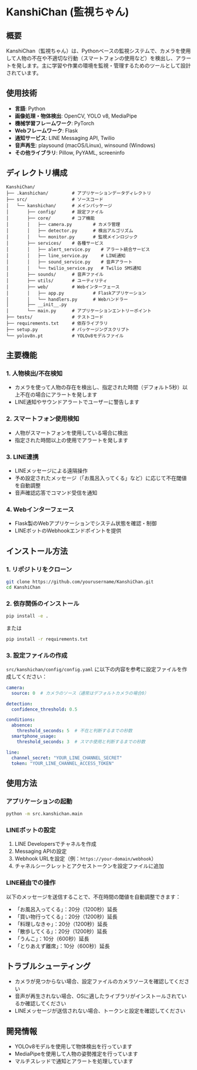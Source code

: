 # KanshiChan (監視ちゃん)

## 概要
KanshiChan（監視ちゃん）は、Pythonベースの監視システムで、カメラを使用して人物の不在や不適切な行動（スマートフォンの使用など）を検出し、アラートを発します。主に学習や作業の環境を監視・管理するためのツールとして設計されています。

## 使用技術
- **言語**: Python
- **画像処理・物体検出**: OpenCV, YOLO v8, MediaPipe
- **機械学習フレームワーク**: PyTorch
- **Webフレームワーク**: Flask
- **通知サービス**: LINE Messaging API, Twilio
- **音声再生**: playsound (macOS/Linux), winsound (Windows)
- **その他ライブラリ**: Pillow, PyYAML, screeninfo

## ディレクトリ構成
```
KanshiChan/
├── .kanshichan/         # アプリケーションデータディレクトリ
├── src/                 # ソースコード
│   └── kanshichan/      # メインパッケージ
│       ├── config/      # 設定ファイル
│       ├── core/        # コア機能
│       │   ├── camera.py        # カメラ管理
│       │   ├── detector.py      # 検出アルゴリズム
│       │   └── monitor.py       # 監視メインロジック
│       ├── services/    # 各種サービス
│       │   ├── alert_service.py    # アラート統合サービス
│       │   ├── line_service.py     # LINE通知
│       │   ├── sound_service.py    # 音声アラート
│       │   └── twilio_service.py   # Twilio SMS通知
│       ├── sounds/      # 音声ファイル
│       ├── utils/       # ユーティリティ
│       ├── web/         # Webインターフェース
│       │   ├── app.py           # Flaskアプリケーション
│       │   └── handlers.py      # Webハンドラー
│       ├── __init__.py
│       └── main.py      # アプリケーションエントリーポイント
├── tests/               # テストコード
├── requirements.txt     # 依存ライブラリ
├── setup.py             # パッケージングスクリプト
└── yolov8n.pt           # YOLOv8モデルファイル
```

## 主要機能
### 1. 人物検出/不在検知
- カメラを使って人物の存在を検出し、指定された時間（デフォルト5秒）以上不在の場合にアラートを発します
- LINE通知やサウンドアラートでユーザーに警告します

### 2. スマートフォン使用検知
- 人物がスマートフォンを使用している場合に検出
- 指定された時間以上の使用でアラートを発します

### 3. LINE連携
- LINEメッセージによる遠隔操作
- 予め設定されたメッセージ（「お風呂入ってくる」など）に応じて不在閾値を自動調整
- 音声確認応答でコマンド受信を通知

### 4. Webインターフェース
- Flask製のWebアプリケーションでシステム状態を確認・制御
- LINEボットのWebhookエンドポイントを提供

## インストール方法
### 1. リポジトリをクローン
```bash
git clone https://github.com/yourusername/KanshiChan.git
cd KanshiChan
```

### 2. 依存関係のインストール
```bash
pip install -e .
```
または
```bash
pip install -r requirements.txt
```

### 3. 設定ファイルの作成
`src/kanshichan/config/config.yaml` に以下の内容を参考に設定ファイルを作成してください：

```yaml
camera:
  source: 0  # カメラのソース（通常はデフォルトカメラの場合0）

detection:
  confidence_threshold: 0.5

conditions:
  absence:
    threshold_seconds: 5  # 不在と判断するまでの秒数
  smartphone_usage:
    threshold_seconds: 3  # スマホ使用と判断するまでの秒数

line:
  channel_secret: "YOUR_LINE_CHANNEL_SECRET"
  token: "YOUR_LINE_CHANNEL_ACCESS_TOKEN"
```

## 使用方法
### アプリケーションの起動
```bash
python -m src.kanshichan.main
```

### LINEボットの設定
1. LINE Developersでチャネルを作成
2. Messaging APIの設定
3. Webhook URLを設定（例：`https://your-domain/webhook`）
4. チャネルシークレットとアクセストークンを設定ファイルに追加

### LINE経由での操作
以下のメッセージを送信することで、不在時間の閾値を自動調整できます：
- 「お風呂入ってくる」：20分（1200秒）延長
- 「買い物行ってくる」：20分（1200秒）延長
- 「料理しなきゃ」：20分（1200秒）延長
- 「散歩してくる」：20分（1200秒）延長
- 「うんこ」：10分（600秒）延長
- 「とりあえず離席」：10分（600秒）延長

## トラブルシューティング
- カメラが見つからない場合、設定ファイルのカメラソースを確認してください
- 音声が再生されない場合、OSに適したライブラリがインストールされているか確認してください
- LINEメッセージが送信されない場合、トークンと設定を確認してください

## 開発情報
- YOLOv8モデルを使用して物体検出を行っています
- MediaPipeを使用して人物の姿勢推定を行っています
- マルチスレッドで通知とアラートを処理しています
